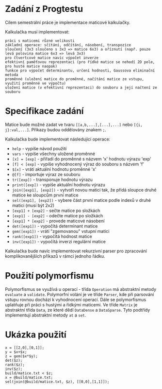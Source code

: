 # Zadání z Progtestu
Cílem semestrální práce je implementace maticové kalkulačky.

Kalkulačka musí implementovat:

    práci s maticemi různé velikosti
    základní operace: sčítání, odčítání, násobení, transpozice
    sloučení (3x3 sloučeno s 3x3 => matice 6x3) a oříznutí (např. pouze levá polovina matice 6x3 => levá 3x3)
    pro čtvertcové matice navíc výpočet inverze
    efektivní paměťovou reprezentaci (pro řídké matice se nehodí 2D pole, pro husté matice naopak)
    funkce pro výpočet determinantu, určení hodnosti, Gaussova eliminační metoda
    proměnné (uložení matice do proměnné, načítání matice ze vstupu, využití proměnné ve výpočtu)
    uložení matice (v efektivní reprezentaci) do souboru a její načtení ze souboru

# Specifikace zadání
Matice bude možné zadat ve tvaru `[[a,b,...],[...],...]` nebo `[{i, j}:val,...]`.
Příkazy budou oddělovány znakem `;`.

Kalkulačka bude implementovat následující operace:
- `help` - vypíše návod použití
- `vars` - vypíše všechny uložené proměnné
- `[x] = [exp]` - přiřadí do proměnné s názvem 'x' hodnotu výrazu 'exp'
- `[f] < [exp]` - vypíše vyhodnocený výraz do souboru s názvem 'f'
- `$[x]` - vrátí aktuální hodnotu proměnné 'x'
- `@[f]` - importuje výraz ze souboru
- `tr([exp])` - transponuje hodnotu výrazu
- `print([exp])` - vypíše aktuální hodnotu výrazu
- `join([exp1], [exp2])` - vytvoří novou matici tak, že přidá sloupce druhé matice ke sloupcům první matice
- `sel([exp1], [exp2])` - vybere část první matice podle indexů v druhé matici (musí být 2x2)
- `[exp1] + [exp2]` - sečte matice po složkách
- `[exp1] - [exp2]` - odečte matice po složkách
- `[exp1] * [exp2]` - provede maticové násobení
- `det([exp1])` - vypočítá determinant matice
- `gem([exp1])` - vrátí "zgemovanou" vstupní matici
- `rank([exp1])` - vypočítá hodnost matice
- `inv([exp1])` - vypočítá inverzi regulární matice

Kalkulačka bude navíc implementovat rekurzivní parser pro zpracování komplikovanějších příkazů v rámci jednoho řádku.


# Použití polymorfismu
Polymorfismus se využívá u operací - třída `Operation` má abstraktní metody `evaluate` a `validate`. Polymorfní volání je ve tříde `Parser`, kde při parsování vstupu rovnou dochází k vyhodnocení operací.
Dále se polymorfismus uplatňuje při práci s hustými a řídkými maticemi. Ve tříde `Matrix` je abstraktní třída `Data`, ze které dědí `DataDense` a `DataSparse`. Tyto podtřídy implementují abstraktní metody `at` a `set`.


# Ukázka použití
```
x = [[2,0],[0,1]];
y = $x+$x;
z = gem($x*$y);
det($z);
rank($z);
inv($z);
build/matice.txt < $z;
x = @build/matice.txt;
sel(join(@build/matice.txt, $z), [[0,0],[1,1]]);

```